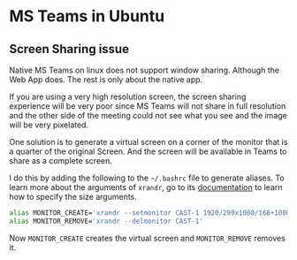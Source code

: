 # MS Teams in Ubuntu

## Screen Sharing issue

Native MS Teams on linux does not support window sharing. Although the Web App does. The rest is only about the native app.

If you are using a very high resolution screen, the screen sharing experience will be very poor since MS Teams will not 
share in full resolution and the other side of the meeting could not see what you see and the image will be very pixelated.

One solution is to generate a virtual screen on a corner of the monitor that is a quarter of the original
Screen. And the screen will be available in Teams to share as a complete screen.

I do this by adding the following to the `~/.bashrc` file to generate aliases. 
To learn more about the arguments of `xrandr`, go to its [documentation](http://www.straightrunning.com/tools/xrandr.html) 
to learn how to specify the size arguments.

```.bash
alias MONITOR_CREATE='xrandr --setmonitor CAST-1 1920/299x1080/168+1080+0 none'
alias MONITOR_REMOVE='xrandr --delmonitor CAST-1'
```

Now `MONITOR_CREATE` creates the virtual screen and `MONITOR_REMOVE` removes it.
